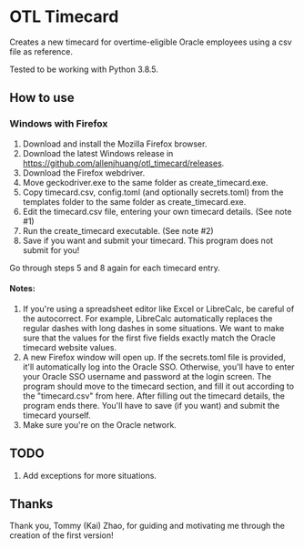 # OTL Timecard
Creates a new timecard for overtime-eligible Oracle employees using a csv file as reference.

Tested to be working with Python 3.8.5.


## How to use
### Windows with Firefox
1. Download and install the Mozilla Firefox browser.
2. Download the latest Windows release in https://github.com/allenjhuang/otl_timecard/releases.
3. Download the Firefox webdriver.
4. Move geckodriver.exe to the same folder as create_timecard.exe.
5. Copy timecard.csv, config.toml (and optionally secrets.toml) from the templates folder to the same folder as create_timecard.exe.
6. Edit the timecard.csv file, entering your own timecard details. (See note #1)
7. Run the create_timecard executable. (See note #2)
8. Save if you want and submit your timecard. This program does not submit for you!

Go through steps 5 and 8 again for each timecard entry.


#### Notes:
1. If you're using a spreadsheet editor like Excel or LibreCalc, be careful of the autocorrect. For example, LibreCalc automatically replaces the regular dashes with long dashes in some situations. We want to make sure that the values for the first five fields exactly match the Oracle timecard website values.
2. A new Firefox window will open up. If the secrets.toml file is provided, it'll automatically log into the Oracle SSO. Otherwise, you'll have to enter your Oracle SSO username and password at the login screen. The program should move to the timecard section, and fill it out according to the "timecard.csv" from here. After filling out the timecard details, the program ends there. You'll have to save (if you want) and submit the timecard yourself.
3. Make sure you're on the Oracle network.


## TODO
1. Add exceptions for more situations.


## Thanks
Thank you, Tommy (Kai) Zhao, for guiding and motivating me through the creation of the first version!
